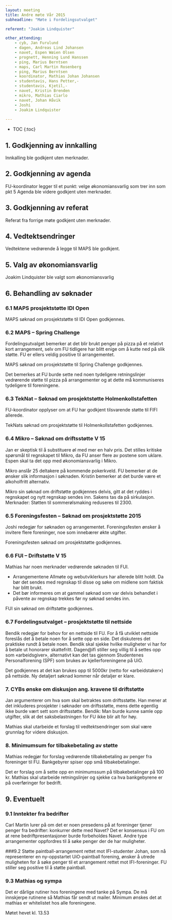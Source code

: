 ```yaml
---
layout: meeting
title: Andre møte Vår 2015
subheadline: "Møte i Fordelingsutvalget"

referent: "Joakim Lindquister"

other_attending:
    - cyb, Jan Furulund
    - dagen, Andreas Lind Johansen
    - navet, Espen Wøien Olsen
    - prognett, Henning Lund Hanssen
    - ping, Marius Berntsen
    - maps, Carl Martin Rosenberg
    - ping, Marius Berntsen
    - koordinator, Mathias Johan Johansen
    - studentavis, Hans Petter,-
    - studentavis, Kjetil,- 
    - navet, Kristin Brenden
    - mikro, Mathias Ciarlo
    - navet, Johan Håvik
    - Joshi
    - Joakim Lindquister
       
---
```



* TOC
{:toc}


## 1. Godkjenning av innkalling
Innkalling ble godkjent uten merknader. 

## 2. Godkjenning av agenda
FU-koordinator legger til et punkt: velge økonomiansvarlig som trer inn som pkt 5
Agenda ble videre godkjent uten merknader.

## 3. Godkjenning av referat
Referat fra forrige møte godkjent uten merknader.

## 4. Vedtektsendringer
Vedtektene vedrørende å legge til MAPS ble godkjent.

## 5. Valg av økonomiansvarlig

Joakim Lindquister ble valgt som økonomiansvarlig

## 6. Behandling av søknader

### 6.1 MAPS prosjektstøtte IDI Open
MAPS søknad om prosjektstøtte til IDI Open godkjennes.

### 6.2 MAPS – Spring Challenge
Fordelingsutvalget bemerker at det blir brukt penger på pizza på et relativt kort arrangement, selv om FU tidligere har blitt enige om å kutte ned på slik støtte. FU er ellers veldig positive til arrangementet.

MAPS søknad om prosjektstøtte til Spring Challenge godkjennes.

Det bemerkes at FU burde sette ned noen tydeligere retningslinjer vedrørende støtte til pizza på arrangementer og at dette må kommuniseres tydeligere til foreningene.

### 6.3 TekNat – Søknad om prosjektstøtte Holmenkollstafetten
FU-koordinator opplyser om at FU har godkjent tilsvarende støtte til FIFI allerede.

TekNats søknad om prosjektstøtte til Holmenkollstafetten godkjennes.

### 6.4 Mikro – Søknad om driftsstøtte V 15
Jan er skeptisk til å substituere øl med mer en halv pris. 
Det stilles kritiske spørsmål til regnskapet til Mikro, da FU anser flere av postene som uklare. Espen skal ta det opp med økonomiansvarlig i Mikro.

Mikro anslår 25 deltakere på kommende pokerkveld. FU bemerker at de ønsker slik informasjon i søknaden.
Kristin bemerker at det burde være et alkoholfritt alternativ.

Mikro sin søknad om driftstøtte godkjennes delvis, gitt at det ryddes i regnskapet og nytt regnskap sendes inn. Sakens tas da på sirkulasjon.
Merknader: Støtten til sommerølsmaking reduseres til 2300. 

### 6.5 Foreningsfesten – Søknad om prosjektstøtte 2015
Joshi redegjør for søknaden og arrangementet. Foreningsfesten ønsker å invitere flere foreninger, noe som innebærer økte utgifter.

Foreningsfesten søknad om prosjektstøtte godkjennes.

### 6.6 FUI – Driftstøtte V 15
Mathias har noen merknader vedrørende søknaden til FUI.
- Arrangementene Allmøte og webutviklerkurs har allerede blitt holdt. Da bør det sendes med regnskap til disse og søke om midlene som faktisk har blitt brukt.
- Det bør informeres om at gammel søknad som var delvis behandlet i påvente av regnskap trekkes før ny søknad sendes inn.

FUI sin søknad om driftstøtte godkjennes.

### 6.7 Fordelingsutvalget – prosjektstøtte til nettside
Bendik redegjør for behov for en nettside til FU. For å få utviklet nettside foreslås det å betale noen for å sette opp en side. Det diskuteres det praktiske rundt å betale noen. Bendik skal sjekke hvilke muligheter vi har for å betale ut honorarer skattefritt. Dagen@ifi stiller seg villig til å settes opp som «arbeidsgiver», alternativt kan det tas gjennom Studentenes Personalforening (SPF) som brukes av kjellerforeningene på UiO.

Det godkjennes at det kan brukes opp til 5000kr (netto for «arbeidstaker») på nettside. Ny detaljert søknad kommer når detaljer er klare.


### 7. CYBs ønske om diskusjon ang. kravene til driftstøtte
Jan argumenterer om hva som skal betraktes som driftsstøtte. Han mener at det inkluderes prosjekter i søknader om driftsstøtte, mens dette egentlig ikke burde vært sett som driftsstøtte.
Bendik: Man burde kunne samle opp utgifter, slik at det saksbelastningen for FU ikke blir alt for høy. 

Mathias skal utarbeide et forslag til vedtektsendringer som skal være grunnlag for videre diskusjon.

### 8. Minimumsum for tilbakebetaling av støtte
Mathias redegjør for forslag vedrørende tilbakebetaling av penger fra foreninger til FU. Bankgebyrer spiser opp små tilbakebetalinger.

Det er forslag om å sette opp en minimumssum på tilbakebetalinger på 100 kr. Mathias skal utarbeide retningslinjer og sjekke ca hva bankgebyrene er på overføringer for bedrift.


## 9. Eventuelt
### 9.1 Inntekter fra bedrifter
Carl Martin lurer på om det er noen presedens på at foreninger tjener penger fra bedrifter: konkurrer dette med Navet?
Det er konsensus i FU om at rene bedriftpresentasjoner burde forbeholdes Navet. Andre type arrangementer oppfordres til å søke penger der de har muligheter.

###9.2 Støtte paintball-arrangement rettet mot IFI-studenter
Johan, som nå representerer en ny-oppstartet UiO-paintball forening, ønsker å utrede muligheten for å søke penger til et arrangement rettet mot IFI-foreninger. FU stiller seg positive til å støtte paintball.

### 9.3 Mathias og sympa
Det er dårlige rutiner hos foreningene med tanke på Sympa. De må innskjerpe rutinene så Mathias får sendt ut mailer. Minimum ønskes det at mathias er whitelistet hos alle foreningene. 


Møtet hevet kl. 13.53
